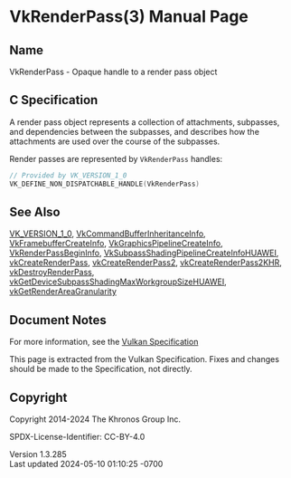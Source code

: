 # VkRenderPass(3) Manual Page

## Name

VkRenderPass - Opaque handle to a render pass object



## <a href="#_c_specification" class="anchor"></a>C Specification

A render pass object represents a collection of attachments, subpasses,
and dependencies between the subpasses, and describes how the
attachments are used over the course of the subpasses.

Render passes are represented by `VkRenderPass` handles:

``` c
// Provided by VK_VERSION_1_0
VK_DEFINE_NON_DISPATCHABLE_HANDLE(VkRenderPass)
```

## <a href="#_see_also" class="anchor"></a>See Also

[VK_VERSION_1_0](https://registry.khronos.org/vulkan/specs/1.3-extensions/man/html/VK_VERSION_1_0.html),
[VkCommandBufferInheritanceInfo](https://registry.khronos.org/vulkan/specs/1.3-extensions/man/html/VkCommandBufferInheritanceInfo.html),
[VkFramebufferCreateInfo](https://registry.khronos.org/vulkan/specs/1.3-extensions/man/html/VkFramebufferCreateInfo.html),
[VkGraphicsPipelineCreateInfo](https://registry.khronos.org/vulkan/specs/1.3-extensions/man/html/VkGraphicsPipelineCreateInfo.html),
[VkRenderPassBeginInfo](https://registry.khronos.org/vulkan/specs/1.3-extensions/man/html/VkRenderPassBeginInfo.html),
[VkSubpassShadingPipelineCreateInfoHUAWEI](https://registry.khronos.org/vulkan/specs/1.3-extensions/man/html/VkSubpassShadingPipelineCreateInfoHUAWEI.html),
[vkCreateRenderPass](https://registry.khronos.org/vulkan/specs/1.3-extensions/man/html/vkCreateRenderPass.html),
[vkCreateRenderPass2](https://registry.khronos.org/vulkan/specs/1.3-extensions/man/html/vkCreateRenderPass2.html),
[vkCreateRenderPass2KHR](https://registry.khronos.org/vulkan/specs/1.3-extensions/man/html/vkCreateRenderPass2KHR.html),
[vkDestroyRenderPass](https://registry.khronos.org/vulkan/specs/1.3-extensions/man/html/vkDestroyRenderPass.html),
[vkGetDeviceSubpassShadingMaxWorkgroupSizeHUAWEI](https://registry.khronos.org/vulkan/specs/1.3-extensions/man/html/vkGetDeviceSubpassShadingMaxWorkgroupSizeHUAWEI.html),
[vkGetRenderAreaGranularity](https://registry.khronos.org/vulkan/specs/1.3-extensions/man/html/vkGetRenderAreaGranularity.html)

## <a href="#_document_notes" class="anchor"></a>Document Notes

For more information, see the <a
href="https://registry.khronos.org/vulkan/specs/1.3-extensions/html/vkspec.html#VkRenderPass"
target="_blank" rel="noopener">Vulkan Specification</a>

This page is extracted from the Vulkan Specification. Fixes and changes
should be made to the Specification, not directly.

## <a href="#_copyright" class="anchor"></a>Copyright

Copyright 2014-2024 The Khronos Group Inc.

SPDX-License-Identifier: CC-BY-4.0

Version 1.3.285  
Last updated 2024-05-10 01:10:25 -0700
